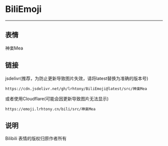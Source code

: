 # BiliEmoji
---
## 表情
神楽Mea
## 链接
jsdelivr(推荐，为防止更新导致图片失效，请将latest替换为准确的版本号)
```
https://cdn.jsdelivr.net/gh/lrhtony/BiliEmoji@latest/src/神楽Mea
```
或者使用Cloudflare(可能会因更新导致图片无法显示)
```
https://emoji.lrhtony.cn/bili/src/神楽Mea
```
## 说明
Bilibili 表情的版权归原作者所有
